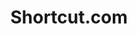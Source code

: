 ---
description: Shortcut, because you shouldn’t have to project manage your project management.
link: https://shortcut.com/coder
shortname: shortcut.com-cr
title: Shortcut.com
---